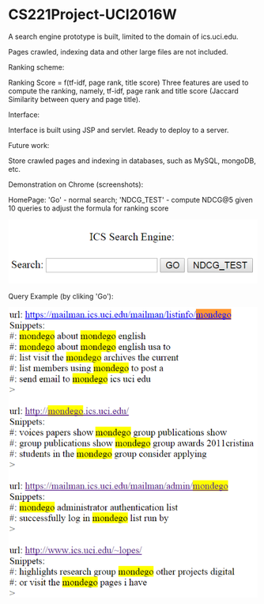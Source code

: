 # CS221Project-UCI2016W
A search engine prototype is built, limited to the domain of ics.uci.edu. 




Pages crawled, indexing data and other large files are not included.

Ranking scheme:

Ranking Score = f(tf-idf, page rank, title score)
Three features are used to compute the ranking, namely, tf-idf, page rank and title score (Jaccard Similarity between query and page title).

Interface:

Interface is built using JSP and servlet. Ready to deploy to a server.

Future work:

Store crawled pages and indexing in databases, such as MySQL, mongoDB, etc. 


Demonstration on Chrome (screenshots):

HomePage: 'Go' - normal search; 'NDCG_TEST' - compute NDCG@5 given 10 queries to adjust the formula for ranking score

![alt tag](https://raw.githubusercontent.com/oldsui/CS221Project-UCI2016W/master/screenshots/HomePage.PNG)


Query Example (by cliking 'Go'):

![alt tag](https://raw.githubusercontent.com/oldsui/CS221Project-UCI2016W/master/screenshots/SearchResultsSnippets.PNG)




